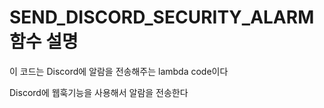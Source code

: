 # SEND_DISCORD_SECURITY_ALARM 함수 설명

이 코드는 Discord에 알람을 전송해주는 lambda code이다

Discord에 웹훅기능을 사용해서 알람을 전송한다
